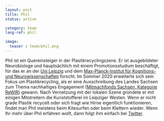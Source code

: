 ```yaml
---
layout: post
title: Phil
status: active

category: team
lang-ref: phil

image:
  teaser : team/phil.png
---
```


Phil ist ein Quereinsteiger in der Plastikrecyclingszene. Er ist ausgebildeter Neurobiologe und hauptsächlich mit einem Promotionsstudium beschäftigt, für das er an der [Uni Leipzig](https://www.uni-leipzig.de/) und dem [Max-Planck-Institut für Kognitions- und Neurowissenschaften](https://www.cbs.mpg.de/en) forscht. Im Sommer 2020 erweiterte sich sein Fokus um Plastikrecycling, als er eine Ausschreibung des Landes Sachsen zum Thema nachhaltiges Engagement ([Mitmachfonds Sachsen, Kategorie ReWIR](https://www.mitmachfonds-sachsen.de/)) gewann. Nach Vernetzung mit der lokalen Szene gründete er mit einigen Mitstreitern die Kunststofferei im Leipziger Westen. Wenn er nicht grade Plastik recycelt oder sich fragt wie Hirne eigentlich funktionieren, findet man Phil meistens beim Kitesurfen oder beim Klettern wieder. Wenn Ihr mehr über Phil erfahren wollt, dann folgt ihm einfach bei [Twitter](https://twitter.com/PhilipRuthig).



